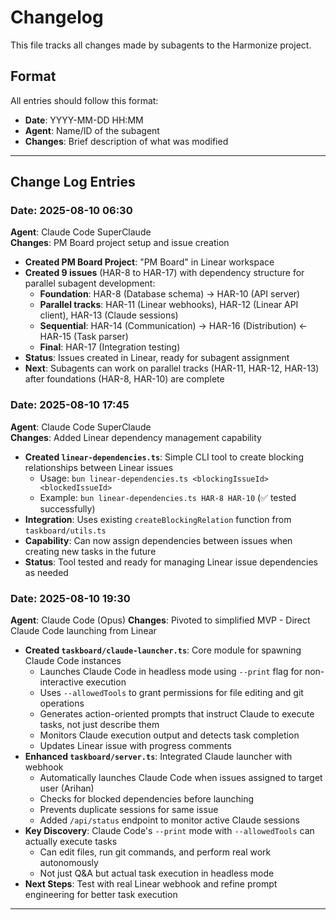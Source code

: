 # Changelog

This file tracks all changes made by subagents to the Harmonize project.

## Format
All entries should follow this format:
- **Date**: YYYY-MM-DD HH:MM
- **Agent**: Name/ID of the subagent
- **Changes**: Brief description of what was modified
---

## Change Log Entries

<!-- Add new entries below this line -->

### **Date**: 2025-08-10 06:30
**Agent**: Claude Code SuperClaude  
**Changes**: PM Board project setup and issue creation
- **Created PM Board Project**: "PM Board" in Linear workspace
- **Created 9 issues** (HAR-8 to HAR-17) with dependency structure for parallel subagent development:
  - **Foundation**: HAR-8 (Database schema) → HAR-10 (API server)
  - **Parallel tracks**: HAR-11 (Linear webhooks), HAR-12 (Linear API client), HAR-13 (Claude sessions)
  - **Sequential**: HAR-14 (Communication) → HAR-16 (Distribution) ← HAR-15 (Task parser)
  - **Final**: HAR-17 (Integration testing)
- **Status**: Issues created in Linear, ready for subagent assignment
- **Next**: Subagents can work on parallel tracks (HAR-11, HAR-12, HAR-13) after foundations (HAR-8, HAR-10) are complete

### **Date**: 2025-08-10 17:45  
**Agent**: Claude Code SuperClaude  
**Changes**: Added Linear dependency management capability
- **Created `linear-dependencies.ts`**: Simple CLI tool to create blocking relationships between Linear issues
  - Usage: `bun linear-dependencies.ts <blockingIssueId> <blockedIssueId>`
  - Example: `bun linear-dependencies.ts HAR-8 HAR-10` (✅ tested successfully)
- **Integration**: Uses existing `createBlockingRelation` function from `taskboard/utils.ts`
- **Capability**: Can now assign dependencies between issues when creating new tasks in the future
- **Status**: Tool tested and ready for managing Linear issue dependencies as needed

### **Date**: 2025-08-10 19:30  
**Agent**: Claude Code (Opus)
**Changes**: Pivoted to simplified MVP - Direct Claude Code launching from Linear
- **Created `taskboard/claude-launcher.ts`**: Core module for spawning Claude Code instances
  - Launches Claude Code in headless mode using `--print` flag for non-interactive execution
  - Uses `--allowedTools` to grant permissions for file editing and git operations
  - Generates action-oriented prompts that instruct Claude to execute tasks, not just describe them
  - Monitors Claude execution output and detects task completion
  - Updates Linear issue with progress comments
- **Enhanced `taskboard/server.ts`**: Integrated Claude launcher with webhook
  - Automatically launches Claude Code when issues assigned to target user (Arihan)
  - Checks for blocked dependencies before launching
  - Prevents duplicate sessions for same issue
  - Added `/api/status` endpoint to monitor active Claude sessions
- **Key Discovery**: Claude Code's `--print` mode with `--allowedTools` can actually execute tasks
  - Can edit files, run git commands, and perform real work autonomously
  - Not just Q&A but actual task execution in headless mode
- **Next Steps**: Test with real Linear webhook and refine prompt engineering for better task execution

---